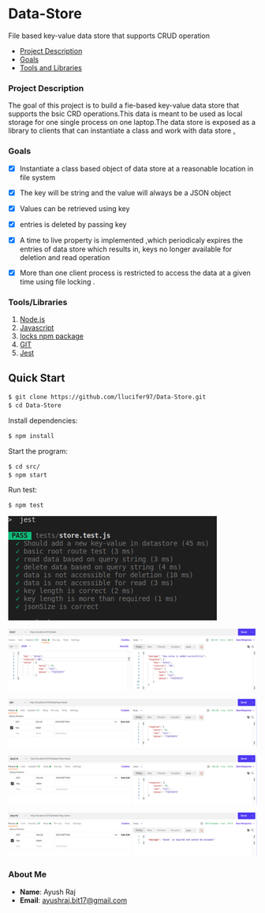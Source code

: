 # Data-Store
File based key-value data store that supports CRUD operation
- [Project Description](#project-description)
 - [Goals](#goals)
 - [Tools and Libraries](#tools/libraries)


### Project Description
The goal of this project is to build a fie-based key-value data store that supports the bsic CRD operations.This data is meant to be used as local storage for one single process on one laptop.The data store is exposed as a library to clients that can instantiate a class and work with data store [.](url-link)


### Goals
  - [x] Instantiate a class based object of data store at a reasonable location in file system
  - [x] The key will be string and the value will always be a JSON object
  - [x] Values can be retrieved using key
  - [x] entries is deleted by passing key 
  - [x] A time to live property is implemented ,which periodicaly expires the entries of data store which results in, keys no longer available for deletion and read operation
  - [x] More than one client process is restricted to access the data at a given time using file locking .
  

### Tools/Libraries
1. [Node.js](#nodejs)
2. [Javascript](#Javascript)
3. [locks npm package](#locks)
4. [GIT](#git)
5. [Jest](#jest)


## Quick Start

```bash
$ git clone https://github.com/llucifer97/Data-Store.git
$ cd Data-Store
```

Install dependencies:

```bash
$ npm install 
```


  Start the program:

```bash
$ cd src/
$ npm start
```


Run test:

```bash
$ npm test
```

![log](media/test.png)

![log](media/1.png)

![log](media/2.png)

![log](media/3.png)

![log](media/4.png)




### About Me

- **Name**: Ayush Raj
- **Email**: ayushraj.bit17@gmail.com

